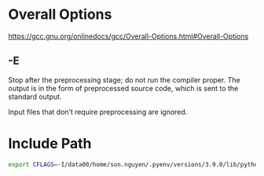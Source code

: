 # Overall Options
https://gcc.gnu.org/onlinedocs/gcc/Overall-Options.html#Overall-Options
## -E
Stop after the preprocessing stage; do not run the compiler proper. The output is in the form of preprocessed source code, which is sent to the standard output.

Input files that don’t require preprocessing are ignored.

# Include Path
```Bash
export CFLAGS=-I/data00/home/son.nguyen/.pyenv/versions/3.9.0/lib/python3.9/site-packages/numpy/_core/include
```